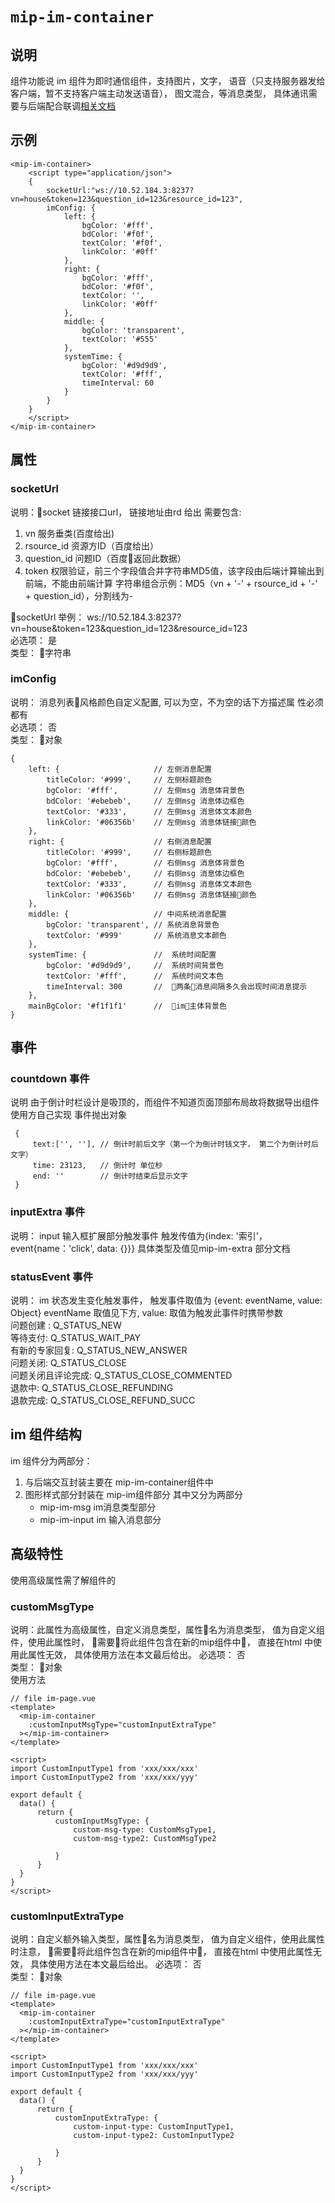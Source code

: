# `mip-im-container`


## 说明

组件功能说
im 组件为即时通信组件，支持图片，文字， 语音（只支持服务器发给客户端，暂不支持客户端主动发送语音）， 图文混合，等消息类型， 具体通讯需要与后端配合联调[相关文档](http://agroup.baidu.com/question-anwser/md/article/1092040)

## 示例
```
<mip-im-container>
    <script type="application/json">
    {
        socketUrl:"ws://10.52.184.3:8237?vn=house&token=123&question_id=123&resource_id=123",
        imConfig: {
            left: {
                bgColor: '#fff',
                bdColor: '#f0f',
                textColor: '#f0f',
                linkColor: '#0ff'
            },
            right: {
                bgColor: '#fff',
                bdColor: '#f0f',
                textColor: '',
                linkColor: '#0ff'
            },
            middle: {
                bgColor: 'transparent',
                textColor: '#555'
            },
            systemTime: {
                bgColor: '#d9d9d9',
                textColor: '#fff',
                timeInterval: 60
            }
        }
    }
    </script>
</mip-im-container>

```
## 属性
### socketUrl
说明：socket 链接接口url， 链接地址由rd 给出 需要包含: 
1. vn 服务垂类(百度给出) 
2. rsource_id 资源方ID（百度给出）
3. question_id 问题ID（百度返回此数据）
4. token 权限验证，前三个字段值合并字符串MD5值，该字段由后端计算输出到前端，不能由前端计算 字符串组合示例：MD5（vn + '-' + rsource_id + '-' + question_id），分割线为- 

socketUrl 举例： ws://10.52.184.3:8237?vn=house&token=123&question_id=123&resource_id=123  
必选项： 是   
类型： 字符串  


### imConfig
说明： 消息列表风格颜色自定义配置, 可以为空，不为空的话下方描述属 性必须都有  
必选项： 否  
类型： 对象  

```
{
    left: {                     // 左侧消息配置
        titleColor: '#999',     // 左侧标题颜色
        bgColor: '#fff',        // 左侧msg 消息体背景色
        bdColor: '#ebebeb',     // 左侧msg 消息体边框色
        textColor: '#333',      // 左侧msg 消息体文本颜色
        linkColor: '#06356b'    // 左侧msg 消息体链接颜色
    },
    right: {                    // 右侧消息配置
        titleColor: '#999',     // 右侧标题颜色
        bgColor: '#fff',        // 右侧msg 消息体背景色
        bdColor: '#ebebeb',     // 右侧msg 消息体边框色
        textColor: '#333',      // 右侧msg 消息体文本颜色
        linkColor: '#06356b'    // 右侧msg 消息体链接颜色
    },
    middle: {                   // 中间系统消息配置
        bgColor: 'transparent', // 系统消息背景色
        textColor: '#999'       // 系统消息文本颜色
    },
    systemTime: {               //  系统时间配置
        bgColor: '#d9d9d9',     //  系统时间背景色
        textColor: '#fff',      //  系统时间文本色
        timeInterval: 300       //  两条消息间隔多久会出现时间消息提示
    },
    mainBgColor: '#f1f1f1'      //  im主体背景色
}

```
## 事件
### countdown 事件
说明 由于倒计时栏设计是吸顶的，而组件不知道页面顶部布局故将数据导出组件使用方自己实现
事件抛出对象 
```
 {
     text:['', ''], // 倒计时前后文字（第一个为倒计时钱文字， 第二个为倒计时后文字）
     time: 23123,   // 倒计时 单位秒
     end: ''        // 倒计时结束后显示文字
 }
```
### inputExtra 事件
说明： input 输入框扩展部分触发事件
触发传值为{index: '索引'， event{name：'click', data: {}}}  具体类型及值见mip-im-extra 部分文档
### statusEvent 事件
说明： im 状态发生变化触发事件， 触发事件取值为 {event: eventName, value: Object} eventName 取值见下方, value: 取值为触发此事件时携带参数  
问题创建 : Q_STATUS_NEW  
等待支付: Q_STATUS_WAIT_PAY  
有新的专家回复: Q_STATUS_NEW_ANSWER  
问题关闭: Q_STATUS_CLOSE  
问题关闭且评论完成: Q_STATUS_CLOSE_COMMENTED  
退款中: Q_STATUS_CLOSE_REFUNDING  
退款完成: Q_STATUS_CLOSE_REFUND_SUCC  

## im 组件结构
im 组件分为两部分：
1. 与后端交互封装主要在 mip-im-container组件中
2. 图形样式部分封装在 mip-im组件部分 其中又分为两部分
    - mip-im-msg im消息类型部分
    - mip-im-input im 输入消息部分


## 高级特性
使用高级属性需了解组件的
### customMsgType
说明：此属性为高级属性，自定义消息类型，属性名为消息类型， 值为自定义组件，使用此属性时， 需要将此组件包含在新的mip组件中， 直接在html 中使用此属性无效， 具体使用方法在本文最后给出。
必选项： 否  
类型： 对象  
使用方法  
```
// file im-page.vue
<template>
  <mip-im-container 
    :customInputMsgType="customInputExtraType"
  ></mip-im-container>
</template>

<script>
import CustomInputType1 from 'xxx/xxx/xxx'
import CustomInputType2 from 'xxx/xxx/yyy'

export default {
  data() {
      return {
          customInputMsgType: {
              custom-msg-type: CustomMsgType1,
              custom-msg-type2: CustomMsgType2

          }
      }
  }
}
</script>
```

### customInputExtraType
说明：自定义额外输入类型，属性名为消息类型， 值为自定义组件，使用此属性时注意， 需要将此组件包含在新的mip组件中， 直接在html 中使用此属性无效， 具体使用方法在本文最后给出。
必选项： 否  
类型： 对象  
```
// file im-page.vue
<template>
  <mip-im-container 
    :customInputExtraType="customInputExtraType"
  ></mip-im-container>
</template>

<script>
import CustomInputType1 from 'xxx/xxx/xxx'
import CustomInputType2 from 'xxx/xxx/yyy'

export default {
  data() {
      return {
          customInputExtraType: {
              custom-input-type: CustomInputType1,
              custom-input-type2: CustomInputType2

          }
      }
  }
}
</script>
```
#
